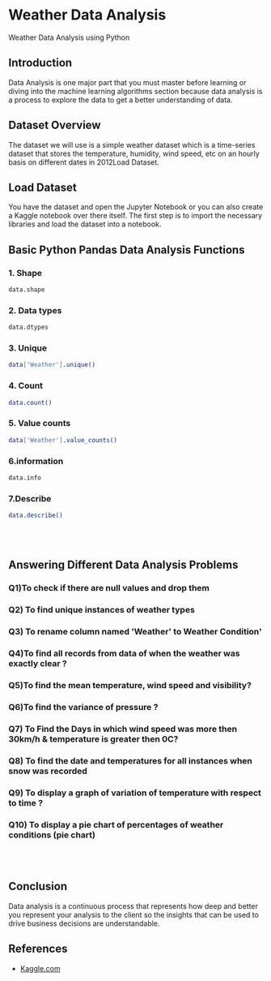 # Weather Data Analysis
Weather Data Analysis using Python
<!DOCTYPE html>
<html>

<body>
<h2>Introduction</h2>
<p>Data Analysis is one major part that you must master before learning or diving into the machine learning algorithms section because data analysis is a process to explore the data to get a better understanding of data.</p>
<h2>Dataset Overview</h2>
<p>The dataset we will use is a simple weather dataset which is a time-series dataset that stores the temperature, humidity, wind speed, etc on an hourly basis on different dates in 2012Load Dataset.</p>
<h2>Load Dataset</h2>
<p>You have the dataset and open the Jupyter Notebook or you can also create a Kaggle notebook over there itself. The first step is to import the necessary libraries and load the dataset into a notebook.</p>
<h2>Basic Python Pandas Data Analysis Functions</h2>
<h3>1. Shape</h3>

  ```bash
 data.shape
```
  <h3>2. Data types</h3>
  
  ```bash
 data.dtypes
```

<h3>3. Unique </h3>
  
   ```bash
 data['Weather'].unique()
```
  
<h3>4. Count</h3>
  
   ```bash
 data.count()
```
  
<h3>5. Value counts</h3>
  
   ```bash
 data['Weather'].value_counts()
```
  
<h3>6.information</h3>
  
   ```bash
 data.info
```
  
<h3>7.Describe</h3>
  
   ```bash
data.describe()
```
  <br><br>
<h2>Answering Different Data Analysis Problems</h2>
<h3>Q1)To check if there are null values and drop them</h3>
<h3>Q2) To find unique instances of weather types</h3>
<h3>Q3) To rename column named 'Weather' to Weather Condition'</h3>
<h3>Q4)To find all records from data of when the weather was exactly clear ?</h3>
<h3>Q5)To find the mean temperature, wind speed and visibility?</h3>
<h3></h3>
<h3>Q6)To find the variance of pressure ?</h3>
<h3>Q7) To Find the Days in which wind speed was more then 30km/h & temperature is greater then 0C?</h3>
<h3>Q8) To find the date and temperatures for all instances when snow was recorded</h3>
<h3>Q9) To display a graph of variation of temperature with respect to time ?</h3>
<h3>Q10) To display a pie chart of percentages of weather conditions (pie chart)</h3>
<br><br>
<h2>Conclusion</h2>
<p>Data analysis is a continuous process that represents how deep and better you represent your analysis to the client so the insights that can be used to drive business decisions are understandable.</p>

</body>
</html>

## References
- [Kaggle.com](https://www.kaggle.com)
